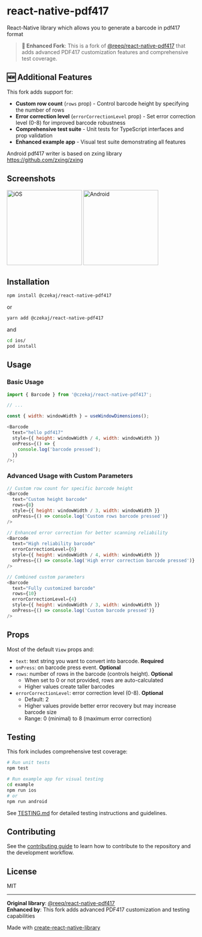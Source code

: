 # react-native-pdf417

React-Native library which allows you to generate a barcode in pdf417 format

> **🚀 Enhanced Fork**: This is a fork of [@reeq/react-native-pdf417](https://github.com/reeq-dev/react-native-pdf417) that adds advanced PDF417 customization features and comprehensive test coverage.

## 🆕 Additional Features

This fork adds support for:
- **Custom row count** (`rows` prop) - Control barcode height by specifying the number of rows
- **Error correction level** (`errorCorrectionLevel` prop) - Set error correction level (0-8) for improved barcode robustness
- **Comprehensive test suite** - Unit tests for TypeScript interfaces and prop validation
- **Enhanced example app** - Visual test suite demonstrating all features

Android pdf417 writer is based on zxing library https://github.com/zxing/zxing

## Screenshots

<div>
  <img src="https://user-images.githubusercontent.com/26365596/185647050-5623f0a1-00ca-4c64-a279-866ca21cfad2.png" alt="iOS" width="200"/>
  <img src="https://user-images.githubusercontent.com/26365596/185647152-31297ea9-7014-49f0-a2af-1a0c61feba08.png" alt="Android" width="200"/>
</div>

## Installation

```sh
npm install @czekaj/react-native-pdf417
```

or

```sh
yarn add @czekaj/react-native-pdf417
```

and

```sh
cd ios/
pod install
```

## Usage

### Basic Usage

```js
import { Barcode } from '@czekaj/react-native-pdf417';

// ...

const { width: windowWidth } = useWindowDimensions();

<Barcode
  text="hello pdf417"
  style={{ height: windowWidth / 4, width: windowWidth }}
  onPress={() => {
    console.log('barcode pressed');
  }}
/>;
```

### Advanced Usage with Custom Parameters

```js
// Custom row count for specific barcode height
<Barcode
  text="Custom height barcode"
  rows={8}
  style={{ height: windowWidth / 3, width: windowWidth }}
  onPress={() => console.log('Custom rows barcode pressed')}
/>

// Enhanced error correction for better scanning reliability
<Barcode
  text="High reliability barcode"
  errorCorrectionLevel={6}
  style={{ height: windowWidth / 4, width: windowWidth }}
  onPress={() => console.log('High error correction barcode pressed')}
/>

// Combined custom parameters
<Barcode
  text="Fully customized barcode"
  rows={10}
  errorCorrectionLevel={4}
  style={{ height: windowWidth / 3, width: windowWidth }}
  onPress={() => console.log('Custom barcode pressed')}
/>
```

## Props

Most of the default `View` props and:

- `text`: text string you want to convert into barcode. **Required**
- `onPress`: on barcode press event. **Optional**
- `rows`: number of rows in the barcode (controls height). **Optional** 
  - When set to 0 or not provided, rows are auto-calculated
  - Higher values create taller barcodes
- `errorCorrectionLevel`: error correction level (0-8). **Optional**
  - Default: 2
  - Higher values provide better error recovery but may increase barcode size
  - Range: 0 (minimal) to 8 (maximum error correction)

## Testing

This fork includes comprehensive test coverage:

```sh
# Run unit tests
npm test

# Run example app for visual testing
cd example
npm run ios
# or
npm run android
```

See [TESTING.md](TESTING.md) for detailed testing instructions and guidelines.

## Contributing

See the [contributing guide](CONTRIBUTING.md) to learn how to contribute to the repository and the development workflow.

## License

MIT

---

**Original library**: [@reeq/react-native-pdf417](https://github.com/reeq-dev/react-native-pdf417)  
**Enhanced by**: This fork adds advanced PDF417 customization and testing capabilities

Made with [create-react-native-library](https://github.com/callstack/react-native-builder-bob)
